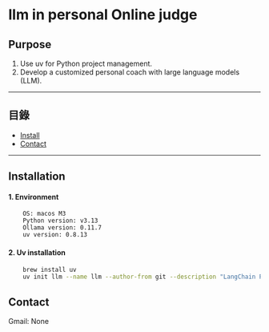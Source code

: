 # llm in personal Online judge 

## Purpose
1. Use uv for Python project management.
2. Develop a customized personal coach with large language models (LLM).

---

## 目錄
- [Install](#Install)
- [Contact](#Contact)

---

## Installation
#### 1. Environment 
```
    OS: macos M3
    Python version: v3.13
    Ollama version: 0.11.7
    uv version: 0.8.13
```
#### 2. Uv installation
```bash
    brew install uv
    uv init llm --name llm --author-from git --description "LangChain Project Development" -p 3.13
```

## Contact

Gmail: None